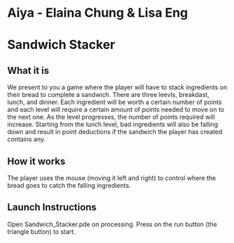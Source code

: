 # Aiya - Elaina Chung & Lisa Eng
# Sandwich Stacker

## What it is
  We present to you a game where the player will have to stack ingredients on their bread to complete a sandwich. There are three leevls, breakdast, lunch, and dinner. Each ingredient will be worth a certain number of points and each level will require a certain amount of points needed to move on to the next one. As the level progresses, the number of points required will increase. Starting from the lunch level, bad ingredients will also be falling down and result in point deductions if the sandwich the player has created contains any.
  
## How it works
  The player uses the mouse (moving it left and right) to control where the bread goes to catch the falling ingredients. 

## Launch Instructions
  Open Sandwich_Stacker.pde on processing. Press on the run button (the triangle button) to start.
